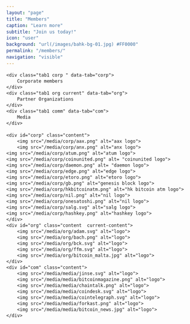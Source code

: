 ```yaml
---
layout: "page"
title: "Members"
caption: "Learn more"
subtitle: "Join us today!"
icon: "user"
background: "url(/images/bahk-bg-01.jpg) #FF0000"
permalink: "/members/"
navigation: "visible"
---
```

<!-- background: " url(/images/founding-day.jpeg) #FF0000" -->

<div class="member">

	<div class="tab1 corp " data-tab="corp">
		Corporate members
	</div>
	<div class="tab1 org current" data-tab="org">
		Partner Organizations
	</div>
	<div class="tab1 comm" data-tab="com">
		Media
	</div>
		
	<div id="corp" class="content">
      	<img src="/media/corp/aax.png" alt="aax logo">
      	<img src="/media/corp/anx.png" alt="anx logo">
	<img src="/media/corp/atum.png" alt="atum logo">
	<img src="/media/corp/coinunited.png" alt= "coinunited logo">
	<img src="/media/corp/daemon.png" alt= "daemon logo">
	<img src="/media/corp/edge.png" alt="edge logo">
	<img src="/media/corp/etoro.png" alt="etoro logo">
	<img src="/media/corp/gb.png" alt="genesis block logo">
	<img src="/media/corp/hkbitcoinatm.png" alt="hk bitcoin atm logo">
	<img src="/media/corp/nil.png" alt="nil logo">
	<img src="/media/corp/onesatoshi.png" alt="nil logo">
	<img src="/media/corp/salg.svg" alt="salg logo">
  	<img src="/media/corp/hashkey.png" alt="hashkey logo">
	</div>
	<div id="org" class="content  current-content">
		<img src="/media/org/adam.svg" alt="logo">
		<img src="/media/org/bach.png" alt="logo">
		<img src="/media/org/bck.svg" alt="logo">
		<img src="/media/org/ffm.svg" alt="logo">
		<img src="/media/org/bitcoin_malta.jpg" alt="logo">
	</div>
	<div id="com" class="content">
		<img src="/media/media/jinse.svg" alt="logo">
		<img src="/media/media/bitcoinmagazine.png" alt="logo">
		<img src="/media/media/chaintalk.png" alt="logo">
		<img src="/media/media/coindesk.svg" alt="logo">
		<img src="/media/media/cointelegraph.svg" alt="logo">
		<img src="/media/media/forkast.png" alt="logo">
		<img src="/media/media/bitcoin_news.jpg" alt="logo">
	</div>
	
</div>
